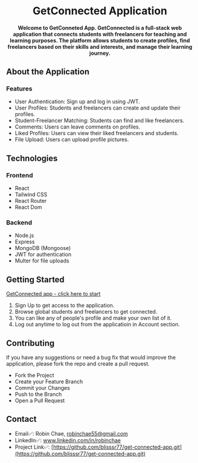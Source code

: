 <h1 align="center">GetConnected Application</h1>
<h4 align="center">Welcome to GetConneted App. GetConnected is a full-stack web application that connects students with freelancers for teaching and learning purposes. The platform allows students to create profiles, find freelancers based on their skills and interests, and manage their learning journey.<h4>

## About the Application
### Features
- User Authentication: Sign up and log in using JWT.
- User Profiles: Students and freelancers can create and update their profiles.
- Student-Freelancer Matching: Students can find and like freelancers.
- Comments: Users can leave comments on profiles.
- Liked Profiles: Users can view their liked freelancers and students.
- File Upload: Users can upload profile pictures.


## Technologies

### Frontend

- React
- Tailwind CSS
- React Router
- React Dom

### Backend

- Node.js
- Express
- MongoDB (Mongoose)
- JWT for authentication
- Multer for file uploads

## Getting Started
[GetConnected app - click here to start]()

1. Sign Up to get access to the application.
2. Browse global students and freelancers to get connected.
3. You can like any of people's profile and make your own list of it.
4. Log out anytime to log out from the applicatioin in Account section.


## Contributing
If you have any suggestions or need a bug fix that would improve the application, please fork the repo and create a pull request.
 - Fork the Project
 - Create your Feature Branch
 - Commit your Changes
 - Push to the Branch
 - Open a Pull Request

## Contact
- Email✅: Robin Chae, robinchae55@gmail.com
- LinkedIn✅: www.linkedin.com/in/robinchae
- Project Link✅: [https://github.com/blisssr77/get-connected-app.git](https://github.com/blisssr77/get-connected-app.git)
